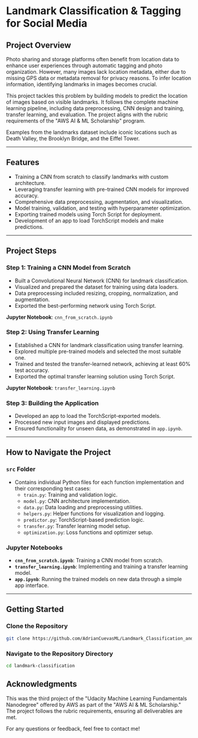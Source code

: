 # Landmark Classification & Tagging for Social Media

## Project Overview

Photo sharing and storage platforms often benefit from location data to enhance user experiences through automatic tagging and photo organization. However, many images lack location metadata, either due to missing GPS data or metadata removal for privacy reasons. To infer location information, identifying landmarks in images becomes crucial.

This project tackles this problem by building models to predict the location of images based on visible landmarks. It follows the complete machine learning pipeline, including data preprocessing, CNN design and training, transfer learning, and evaluation. The project aligns with the rubric requirements of the "AWS AI & ML Scholarship" program.

Examples from the landmarks dataset include iconic locations such as Death Valley, the Brooklyn Bridge, and the Eiffel Tower.

---

## Features
- Training a CNN from scratch to classify landmarks with custom architecture.
- Leveraging transfer learning with pre-trained CNN models for improved accuracy.
- Comprehensive data preprocessing, augmentation, and visualization.
- Model training, validation, and testing with hyperparameter optimization.
- Exporting trained models using Torch Script for deployment.
- Development of an app to load TorchScript models and make predictions.

---

## Project Steps

### Step 1: Training a CNN Model from Scratch
- Built a Convolutional Neural Network (CNN) for landmark classification.
- Visualized and prepared the dataset for training using data loaders.
- Data preprocessing included resizing, cropping, normalization, and augmentation.
- Exported the best-performing network using Torch Script.

**Jupyter Notebook**: `cnn_from_scratch.ipynb`

### Step 2: Using Transfer Learning
- Established a CNN for landmark classification using transfer learning.
- Explored multiple pre-trained models and selected the most suitable one.
- Trained and tested the transfer-learned network, achieving at least 60% test accuracy.
- Exported the optimal transfer learning solution using Torch Script.

**Jupyter Notebook**: `transfer_learning.ipynb`

### Step 3: Building the Application
- Developed an app to load the TorchScript-exported models.
- Processed new input images and displayed predictions.
- Ensured functionality for unseen data, as demonstrated in `app.ipynb`.

---

## How to Navigate the Project

### `src` Folder
- Contains individual Python files for each function implementation and their corresponding test cases:
  - `train.py`: Training and validation logic.
  - `model.py`: CNN architecture implementation.
  - `data.py`: Data loading and preprocessing utilities.
  - `helpers.py`: Helper functions for visualization and logging.
  - `predictor.py`: TorchScript-based prediction logic.
  - `transfer.py`: Transfer learning model setup.
  - `optimization.py`: Loss functions and optimizer setup.

### Jupyter Notebooks
- **`cnn_from_scratch.ipynb`**: Training a CNN model from scratch.
- **`transfer_learning.ipynb`**: Implementing and training a transfer learning model.
- **`app.ipynb`**: Running the trained models on new data through a simple app interface.

---

## Getting Started

### Clone the Repository
```bash
git clone https://github.com/AdrianCuevasML/Landmark_Classification_and_Tagging_for_Social_Media.git
```

### Navigate to the Repository Directory
```bash
cd landmark-classification
```

## Acknowledgments
This was the third project of the "Udacity Machine Learning Fundamentals Nanodegree" offered by AWS as part of the "AWS AI & ML Scholarship." The project follows the rubric requirements, ensuring all deliverables are met.

For any questions or feedback, feel free to contact me!
